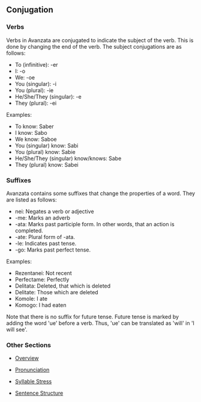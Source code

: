 ## Conjugation
### Verbs
Verbs in Avanzata are conjugated to indicate the subject of the verb. This is done by changing the end of the verb. The subject conjugations are as follows:
- To (infinitive): -er
- I: -o
- We: -oe
- You (singular): -i
- You (plural): -ie
- He/She/They (singular): -e
- They (plural): -ei

Examples:
- To know: Saber
- I know: Sabo
- We know: Saboe
- You (singular) know: Sabi
- You (plural) know: Sabie
- He/She/They (singular) know/knows: Sabe
- They (plural) know: Sabei

### Suffixes
Avanzata contains some suffixes that change the properties of a word. They are listed as follows:
- nei: Negates a verb or adjective
- -me: Marks an adverb
- -ata: Marks past participle form. In other words, that an action is completed.
- -ate: Plural form of -ata.
- -le: Indicates past tense.
- -go: Marks past perfect tense.

Examples:
- Rezentanei: Not recent
- Perfectame: Perfectly
- Delitata: Deleted, that which is deleted
- Delitate: Those which are deleted
- Komole: I ate
- Komogo: I had eaten

Note that there is no suffix for future tense. Future tense is marked by adding the word 'ue' before a verb. Thus, 'ue' can be translated as 'will' in 'I will see'.

### Other Sections
- [Overview](README.md)

- [Pronunciation](Pronunciation.md)

- [Syllable Stress](Syllable_Stress.md)

- [Sentence Structure](Sentence_Structure.md)
